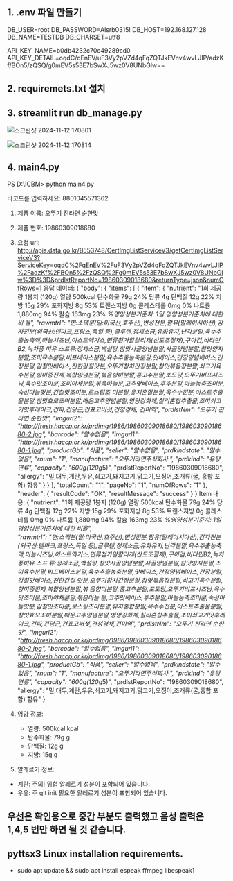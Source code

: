 ## 1. .env 파일 만들기
  

DB_USER=root
DB_PASSWORD=Alsrb0315!
DB_HOST=192.168.127.128
DB_NAME=TESTDB
DB_CHARSET=utf8


API_KEY_NAME=b0db4232c70c49289cd0
API_KEY_DETAIL=oqdC/qEnEV/uF3Vy2pVZd4qFqZQTJkEVnv4wvLJIP/adzKf/BOn5/zQSQ/g0mEV5s53E7bSwXJ5wz0V8UNbGlw==


## 2. requiremets.txt 설치



## 3. streamlit run db_manage.py

![스크린샷 2024-11-12 170801](https://github.com/user-attachments/assets/a16e72a3-9b47-48a4-9a93-f049e1c57e4c)

![스크린샷 2024-11-12 170814](https://github.com/user-attachments/assets/3a9b553d-4d46-491a-81f6-6e867d20772c)



## 4. main4.py

PS D:\ICBM> python main4.py
>>
바코드를 입력하세요: 8801045571362
1. 제품 이름: 오뚜기 진라면 순한맛
2. 제품 번호: 19860309018680

3. 요청 url:  http://apis.data.go.kr/B553748/CertImgListServiceV3/getCertImgListServiceV3?ServiceKey=oqdC%2FqEnEV%2FuF3Vy2pVZd4qFqZQTJkEVnv4wvLJIP%2FadzKf%2FBOn5%2FzQSQ%2Fg0mEV5s53E7bSwXJ5wz0V8UNbGlw%3D%3D&prdlstReportNo=19860309018680&returnType=json&numOfRows=1
응답 데이터: {
  "body": {
    "items": [
      {
        "item": {
          "nutrient": "1회 제공량 1봉지 (120g) 열량 500kcal 탄수화물 79g 24% 당류 4g 단백질 12g 22% 지방 15g 29% 포화지방 8g 53% 트랜스지방 0g 콜레스테롤 0mg 0%  나트륨 1,880mg 94% 칼슘 163mg 23% *%영양성분기준치: 1일 영양성분기준치에 대한 비 율",
          "rawmtrl": "면:소맥분(밀:미국산,호주산),변성전분,팜유(말레이시아산),감 자전분(외국산:덴마크,프랑스,독일 등),글루텐,정제소금,유화유지,난각분말,육수추출농축액,마늘시즈닝,이스트엑기스,면류첨가알칼리제(산도조절제),구아검,비타민B2,녹차풍 미유 스프류:정제소금,백설탕,참맛사골양념분말,사골양념분말,참맛양지분말,조미육수분말,비프베이스분말,육수추출농축분말,맛베이스,간장양념베이스,간장분말,감칠맛베이스,진한감칠맛분,오뚜기참치간장분말,참맛볶음장분말,쇠고기육수분말,향미증진제,복합양념분말,볶음향미분말,홍고추분말,포도당,오뚜기비프시즈닝,육수맛조미분,조미야채분말,볶음마늘분,고추맛베이스,후추분말,마늘농축조미분,숙성마늘맛분,감칠맛조미분,로스팅조 미분말,유지혼합분말,옥수수전분,이스트추출물분말,참맛효모조미분말,매운고추양념분말,영양강화제,칠리혼합추출물,조미쇠고기맛후레이크,건파,건당근,건표고버섯,건청경채, 건미역",
          "prdlstNm": "오뚜기 진라면 순한맛",
          "imgurl2": "http://fresh.haccp.or.kr/prdimg/1986/19860309018680/19860309018680-2.jpg",
          "barcode": "알수없음",
          "imgurl1": "http://fresh.haccp.or.kr/prdimg/1986/19860309018680/19860309018680-1.jpg",
          "productGb": "식품",
          "seller": "알수없음",
          "prdkindstate": "알수없음",
          "rnum": "1",
          "manufacture": "오뚜기라면주식회사 ",
          "prdkind": "유탕면류",
          "capacity": "600g(120g*5)",
          "prdlstReportNo": "19860309018680",
          "allergy": "밀,대두,계란,우유,쇠고기,돼지고기,닭고기,오징어,조개류(굴, 홍합 포함) 함유"
        }
      }
    ],
    "totalCount": "1",
    "pageNo": "1",
    "numOfRows": "1"
  },
  "header": {
    "resultCode": "OK",
    "resultMessage": "success"
  }
}
Item 내용: {
  "nutrient": "1회 제공량 1봉지 (120g) 열량 500kcal 탄수화물 79g 24% 당류 4g 단백질 12g 22% 지방 15g 29% 포화지방 8g 53% 트랜스지방 0g 콜레스테롤 0mg 0% 나트륨 1,880mg 94% 칼슘 163mg 23% *%영양성분기준치: 1일 영양성분기준치에 대한 비율",      
  "rawmtrl": "면:소맥분(밀:미국산,호주산),변성전분,팜유(말레이시아산),감자전분(외국산:덴마크,프랑스,독일 등),글루텐,정제소금,유화유지,난각분말,육수추출농축액,마늘시즈닝,이스트엑기스,면류첨가알칼리제(산도조절제),구아검,비타민B2,녹차풍미유 스프 류:정제소금,백설탕,참맛사골양념분말,사골양념분말,참맛양지분말,조미육수분말,비프베이스분말,육수추출농축분말,맛베이스,간장양념베이스,간장분말,감칠맛베이스,진한감칠 맛분,오뚜기참치간장분말,참맛볶음장분말,쇠고기육수분말,향미증진제,복합양념분말,볶 음향미분말,홍고추분말,포도당,오뚜기비프시즈닝,육수맛조미분,조미야채분말,볶음마늘 분,고추맛베이스,후추분말,마늘농축조미분,숙성마늘맛분,감칠맛조미분,로스팅조미분말,유지혼합분말,옥수수전분,이스트추출물분말,참맛효모조미분말,매운고추양념분말,영양강화제,칠리혼합추출물,조미쇠고기맛후레이크,건파,건당근,건표고버섯,건청경채,건미역",
  "prdlstNm": "오뚜기 진라면 순한맛",
  "imgurl2": "http://fresh.haccp.or.kr/prdimg/1986/19860309018680/19860309018680-2.jpg",
  "barcode": "알수없음",
  "imgurl1": "http://fresh.haccp.or.kr/prdimg/1986/19860309018680/19860309018680-1.jpg",
  "productGb": "식품",
  "seller": "알수없음",
  "prdkindstate": "알수없음",
  "rnum": "1",
  "manufacture": "오뚜기라면주식회사 ",
  "prdkind": "유탕면류",
  "capacity": "600g(120g*5)",
  "prdlstReportNo": "19860309018680",
  "allergy": "밀,대두,계란,우유,쇠고기,돼지고기,닭고기,오징어,조개류(굴,홍합 포함) 함유"
}

4. 영양 정보:
   - 열량: 500kcal kcal
   - 탄수화물: 79g g
   - 단백질: 12g g
   - 지방: 15g g

5. 알레르기 정보:
 - 계란: 주의! 위험 알레르기 성분이 포함되어 있습니다.
 - 우유: 주 git init  필요한 알레르기 성분이 포함되어 있습니다.


## 우선은 확인용으로 중간 부분도 출력했고 음성 출력은 1,4,5 번만 하면 될 것 같습니다.



## pyttsx3 Linux installation requirements.
  - sudo apt update && sudo apt install espeak ffmpeg libespeak1


